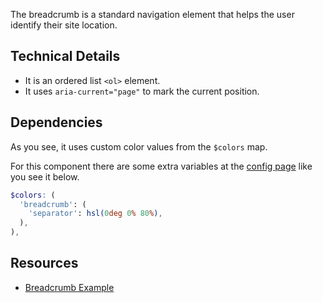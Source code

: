<p class="lead">The breadcrumb is a standard navigation element that helps the user identify their site location.</p>

## Technical Details

- It is an ordered list `<ol>` element.
- It uses `aria-current="page"` to mark the current position.

## Dependencies

As you see, it uses custom color values from the `$colors` map.

<Notification type="info">For this component there are some extra variables at the <a href="/ui/getting-started/config/">config page</a> like you see it below.</Notification>

```scss
$colors: (
  'breadcrumb': (
    'separator': hsl(0deg 0% 80%),
  ),
),
```

## Resources

- [Breadcrumb Example](https://www.w3.org/WAI/ARIA/apg/example-index/breadcrumb/index.html)
